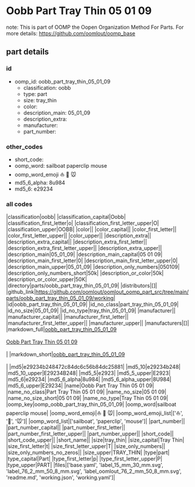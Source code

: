 # Oobb Part Tray Thin 05 01 09  

note: This is part of OOMP the Oopen Organization Method For Parts. For more details: https://github.com/oomlout/oomp_base

##  part details





### id
* oomp_id: oobb_part_tray_thin_05_01_09
  * classification: oobb
  * type: part
  * size: tray_thin
  * color: 
  * description_main: 05_01_09
  * description_extra: 
  * manufacturer: 
  * part_number: 

### other_codes
* short_code: 
* oomp_word: sailboat paperclip mouse
* oomp_word_emoji :sailboat: :paperclip: :mouse:
* md5_6_alpha: 8u984
* md5_6: e29234

### all codes 
|classification|oobb|
|classification_capital|Oobb|
|classification_first_letter|o|
|classification_first_letter_upper|O|
|classification_upper|OOBB|
|color||
|color_capital||
|color_first_letter||
|color_first_letter_upper||
|color_upper||
|description_extra||
|description_extra_capital||
|description_extra_first_letter||
|description_extra_first_letter_upper||
|description_extra_upper||
|description_main|05_01_09|
|description_main_capital|05 01 09|
|description_main_first_letter|0|
|description_main_first_letter_upper|0|
|description_main_upper|05_01_09|
|description_only_numbers|050109|
|description_only_numbers_short|50k|
|description_or_color|50k|
|description_or_color_upper|50K|
|directory|parts/oobb_part_tray_thin_05_01_09|
|distributors|[]|
|github_link|https://github.com/oomlout/oomlout_oomp_part_src/tree/main/parts/oobb_part_tray_thin_05_01_09/working|
|id|oobb_part_tray_thin_05_01_09|
|id_no_class|part_tray_thin_05_01_09|
|id_no_size|05_01_09|
|id_no_type|tray_thin_05_01_09|
|manufacturer||
|manufacturer_capital||
|manufacturer_first_letter||
|manufacturer_first_letter_upper||
|manufacturer_upper||
|manufacturers|[]|
|markdown_full|[oobb_part_tray_thin_05_01_09](https://github.com/oomlout/oomlout_oomp_part_src/tree/main/parts/oobb_part_tray_thin_05_01_09/working)<br>[](https://github.com/oomlout/oomlout_oomp_part_src/tree/main/parts/oobb_part_tray_thin_05_01_09/working)<br>[Oobb Part Tray Thin 05 01 09](https://github.com/oomlout/oomlout_oomp_part_src/tree/main/parts/oobb_part_tray_thin_05_01_09/working)<br><br>|
|markdown_short|[oobb_part_tray_thin_05_01_09](https://github.com/oomlout/oomlout_oomp_part_src/tree/main/parts/oobb_part_tray_thin_05_01_09/working)<br><br>|
|md5|e29234b248472c84dc6c56b84dc25881|
|md5_10|e29234b248|
|md5_10_upper|E29234B248|
|md5_5|e2923|
|md5_5_upper|E2923|
|md5_6|e29234|
|md5_6_alpha|8u984|
|md5_6_alpha_upper|8U984|
|md5_6_upper|E29234|
|name|Oobb Part Tray Thin 05 01 09|
|name_no_class|Part Tray Thin 05 01 09|
|name_no_size|05 01 09|
|name_no_size_short|05 01 09|
|name_no_type|Tray Thin 05 01 09|
|oomp_key|oomp_oobb_part_tray_thin_05_01_09|
|oomp_word|sailboat paperclip mouse|
|oomp_word_emoji|:sailboat: :paperclip: :mouse:|
|oomp_word_emoji_list|[':sailboat:', ':paperclip:', ':mouse:']|
|oomp_word_list|['sailboat', 'paperclip', 'mouse']|
|part_number||
|part_number_capital||
|part_number_first_letter||
|part_number_first_letter_upper||
|part_number_upper||
|short_code||
|short_code_upper||
|short_name||
|size|tray_thin|
|size_capital|Tray Thin|
|size_first_letter|t|
|size_first_letter_upper|T|
|size_only_numbers||
|size_only_numbers_no_zeros||
|size_upper|TRAY_THIN|
|type|part|
|type_capital|Part|
|type_first_letter|p|
|type_first_letter_upper|P|
|type_upper|PART|
|files|['base.yaml', 'label_15_mm_30_mm.svg', 'label_76_2_mm_50_8_mm.svg', 'label_oomlout_76_2_mm_50_8_mm.svg', 'readme.md', 'working.json', 'working.yaml']|
